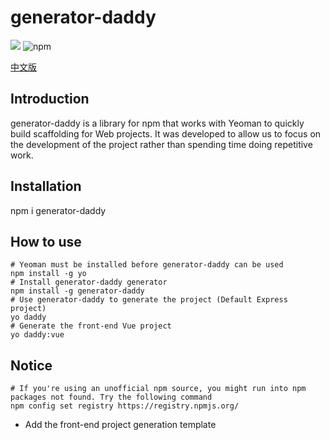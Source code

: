 # generator-daddy

<p>
<img src="https://img.shields.io/github/license/Peng-Hello/generator-daddy">
<img alt="npm" src="https://img.shields.io/npm/v/generator-daddy">
</p>

[中文版](../README.md)

## Introduction
generator-daddy is a library for npm that works with Yeoman to quickly build scaffolding for Web projects.
It was developed to allow us to focus on the development of the project rather than spending time doing repetitive work.

## Installation
npm i generator-daddy

## How to use
```shell
# Yeoman must be installed before generator-daddy can be used
npm install -g yo
# Install generator-daddy generator
npm install -g generator-daddy
# Use generator-daddy to generate the project (Default Express project)
yo daddy
# Generate the front-end Vue project
yo daddy:vue
```
## Notice
```shell
# If you're using an unofficial npm source, you might run into npm packages not found. Try the following command
npm config set registry https://registry.npmjs.org/
```
- Add the front-end project generation template
